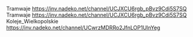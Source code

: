 Tramwaje    https://inv.nadeko.net/channel/UCJXCU6rgb_pBvz9Cdi5S7SQ
Tramwaje    https://inv.nadeko.net/channel/UCJXCU6rgb_pBvz9Cdi5S7SQ
Koleje_Wielkopolskie    https://inv.nadeko.net/channel/UCwrzMDRRo2JfnLOP1UlnYeg
